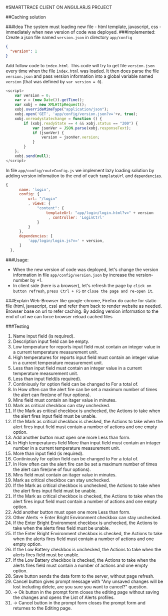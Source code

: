 #SMARTTRACE CLIENT ON ANGULARJS PROJECT

##Caching solution

###Idea
The system must loading new file - html template, javascript, css - immediately when new version of code was deployed.
###Implemented:
Create a json file named `version.json` in directory 	`app/config`

```json
{
  "version": 1
}
```

Add follow code to `index.html`. This code will try to get file `version.json` every time when the file `index.html` was loaded. It then does parse the file `version.json` and pass version information into a global variable named `version` (that was defined by `var version = 0`).

```javascript
<script>
    var version = 0;
    var v = (new Date()).getTime();
    var xobj = new XMLHttpRequest();
    xobj.overrideMimeType("application/json");
    xobj.open('GET', 'app/config/version.json?v='+v, true);
    xobj.onreadystatechange = function () {
        if (xobj.readyState == 4 && xobj.status == "200") {
            var jsonVer = JSON.parse(xobj.responseText);
            if (jsonVer) {
                version = jsonVer.version;
            }
        }
    };
    xobj.send(null);
</script>
```

In file `app/config/routeConfig.js` we implement lazy loading solution by adding version infomation to the end of each `templateUrl` and `dependencies`.

```javascript
{
      name: 'login',
      config: {
          url: "/login"
          , views: {
              "content": {
                  templateUrl: "app/login/login.html?v=" + version
                   , controller: 'LoginCtrl'
              }
          }
      },
      dependencies: [
          'app/login/login.js?v=' + version,
      ]
  },
```

###Usage:
- When the new version of code was deployed, let's change the version information in file `app/config/version.json` by increase the version-number by +1.
- In client side (here is a browser), let's refresh the page by `click on button refresh`, `press Ctrl + F5` or `close the page and re-open it`.

###Explain
Web-Browser like google-chrome, Firefox do cache for static file (html, javascript, css) and refer them back to render website as needed. Browser base on url to refer caching. By adding version information to the end of url we can force browser reload cached files


###Testing

1. Name input field (is required).
1. Description input field can be empty.
1. Low temperature for reports input field must contain an integer value in a current temperature measurement unit.
1. High temperatures for reports input field must contain an integer value in a current temperature measurement unit.
1. Less than input field must contain an integer value in a current temperature measurement unit.
1. Less than input field(is required).
1. Continiously for option field can be changed to For a total of.
1. In How often can the alert fire  can be set  a maximum number of times the alert can fire(one of four options).
1. Mins field must contain an itager value in minutes.
1. Mark as critical checkbox can stay unchecked.
1. If the Mark as critical checkbox is unchecked, the Actions to take when the alert fires input field must be unable.
1. If the Mark as critical checkbox is checked, the Actions to take when the alert fires input field must contain a number of actions and one empty option.
1. Add another button must open one more Less than form.
1. In High temperatures field More than input field must contain an intager number in a current temperature measurement unit.
1. More than input field (is required).
1. Continiously for option field can be changed to For a total of.
1. In How often can the alert fire  can be set  a maximum number of times the alert can fire(one of four options).
1. Mins field must contain an itager value in minutes.
1. Mark as critical checkbox can stay unchecked.
1. If the Mark as critical checkbox is unchecked, the Actions to take when the alert fires input field must be unable.
1. If the Mark as critical checkbox is checked, the Actions to take when the alert fires input field must contain a number of actions and one empty option.
1. Add another button must open one more Less than form.
1. Other Alerts -> Enter Bright Environment  checkbox can stay unchecked.
1. If  the Enter Bright Environment  checkbox is unchecked, the Actions to take when the alerts fires  field must be unable.
1. If the  Enter Bright Environment  checkbox is checked, the Actions to take when the alerts fires  field must contain a number of actions and one empty option.
1. If  the Low Battery  checkbox is unchecked, the Actions to take when the alerts fires  field must be unable.
1. If the  Low Battery  checkbox is checked, the Actions to take when the alerts fires  field must contain a number of actions and one empty option.
1. Save button sends the data form to the server, without page refresh.
1. Cancel button gives prompt message with "Any unsaved changes will be lost including delete, are you sure you want to cancel?" question.
1. -> Ok button in the prompt form closes the editing page without saving the changes and opens the List of Alerts profiles.
1. -> Cancel button in the prompt form closes the prompt form and returnes to the Editing page.